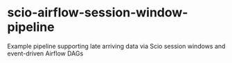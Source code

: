 # scio-airflow-session-window-pipeline
Example pipeline supporting late arriving data via Scio session windows and event-driven Airflow DAGs
